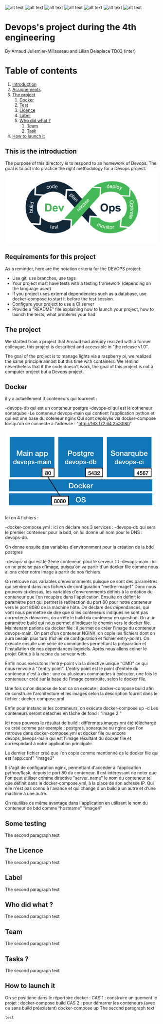 ![alt text](https://img.shields.io/github/license/taurus-silver-17/Devops-ing4)
![alt text](https://img.shields.io/badge/Python-3.6-green "Logo Title Text 1")
![alt text](https://img.shields.io/badge/Docker%20Build-Passing-green)
![alt text](https://img.shields.io/badge/Docker%20Build%20-Automated-blue)
![alt text](https://img.shields.io/badge/Build-failure-red)
![alt text](https://img.shields.io/github/forks/taurus-silver-17/Devops-ing4)
![alt text](https://img.shields.io/github/repo-size/Taurus-silver-17/Devops-ing4)

# Devops's project during the 4th engineering 
By Arnaud Jullemier-Millasseau and Lilian Delaplace TD03 (inter)



# Table of contents
1. [Introduction](#introduction)
2. [Assignements](#assignements)
3. [The project](#theproject)
    1. [Docker](#docker)
    2. [Test](#test)
    3. [Licence](#licence)
    4. [Label](#label)
    5. [Who did what ?](#who)
        1. [Team](#team)
        2. [Task](#task)
4. [How to launch it](#nasa)

## This is the introduction <a name="introduction"></a>
The purpose of this directory is to respond to an homework of Devops. The goal is to put into practice the right methodology for a Devops project.
![alt text](https://github.com/taurus-silver-17/Devops-ing4/blob/master/static/img/devops.png)

## Requirements for this project <a name="assignements"></a>
 As a reminder, here are the notation criteria for the DEVOPS project:
- Use git, use branches, use tags
- Your project must have tests with a testing framework (depending on the language used)
- If you project uses external dependencies such as a database, use docker-compose to start it before the test session.
- Configure your project to use a CI server
- Provide a "README" file explaining how to launch your project, how to launch the tests, what problems your had

## The project <a name="theproject"></a>
We started from a project that Arnaud had already realized with a former colleague, this project is described and accessible in "the release v1.0". 

The goal of the project is to manage lights via a raspberry pi, we realized the same principle almost but this time with containers. We remind nevertheless that if the code doesn't work, the goal of this project is not a computer project but a Devops project. 



## Docker <a name="docker"></a>

il y a actuellement 3 conteneurs qui tournent : 

-devops-db qui est un conteneur postgre 
-devops-ci qui est le cotneneur sonarqube 
-Le conteneur devops-main qui contient l'application python et qui est une base du coteneur nginx Qui sont déployés via docker-compose lorsqu'on se connecte à l'adresse : "http://163.172.64.25:8080"

![alt text](https://github.com/taurus-silver-17/Devops-ing4/blob/master/static/img/schema_docker.png)

Ici on 4 fichiers : 

-docker-compose.yml : ici on déclare nos 3 services : 
-devops-db qui sera le premier conteneur pour la bdd, on lui donne un nom pour le DNS : devops-db. 

On donne ensuite des variables d'environnment pour la création de la bdd postgres

-devops-ci qui est le 2ème conteneur, pour le serveur CI 
-devops-main : ici on ne précise pas d'image, puisqu'on va partir d'un docker file comme nous allons créer notre image à partir de nos fichiers. 

On retrouve nos variables d'environnments puisque ce sont des paramètres qui serviront dans nos fichiers de configuration "mettre image1" Donc nous pouvons ci-dessus, les variables d'environnments définis à la création du conteneur que l'on récupère dans l'application. 
Ensuite on définit le paramètre port qui permet la redirection du port 80 pour notre conteneur vers le port 8080 de la machine hôte. On déclare des dépendances, qui vont nous permettre de dire que si les conteneurs indiqués ne sont pas correctents démarrés, on arrête le build du conteneur en question. 
On a un paramètre build qui nous permet d'indiquer le chemin vers le docker file. Maintenant parlons du docker file : il permet de créer l'image du conteneur devops-main. On part d'un conteneur NGINX, on copie les fichiers dont on aura besoin plus tard (fichier de configuration et fichier entry-point). 
On exécute ensuite une série de commandes permettant la préparation et l'installation de nos dépendances logiciels. Après nous allons colner le projet Github à la racine du serveur web. 

Enfin nous éxécutons l'entry-point via la directive unique "CMD" ce qui nous renvoie à "l'entry point". L'entry point est le point d'entrée du conteneur c'est à dire : une ou plusieurs commandes à exécuter, une fois le contenueur créé sur la base de l'image construite, selon le docker file. 

Une fois qu'on dispose de tout ca on exécute : docker-compose build afin de construire l'architecture et les images selon la description fournit dans le fichier : docker-compose.yml

Enfin pour instancier les conteneurs, on exécute docker-compose up -d Les conteneurs seront détachés en tâche de fond : "image 2 "

Ici nous pouvons le résultat de build : différentes images ont été téléchargé ou créé comme par exemple : postgres, sonarqube ou nginx que l'on retrouve dans docker-compose.yml et docker file ou encore devops_devops-main qui est l'image résultant du docker file et correspodant à notre application principale.

Le dernier fichier créé que l'on copie comme mentionné ds le docker file qui est "app.conf" "image3"

Il s'agit de configuration nginx, permettant d'accéder à l'application python/flask, depuis le port 80 du conteneur. Il est intéressant de noter que l'on peut utiliser comme directive "server_name" le nom du conteneur tel que définit dans le docker-compose.yml, à la place de son adresse IP. Qui elle n'est pas connu à l'avance et qui change d'un build à un autre et d'une machine à une autre.

On réutilise ce même avantage dans l'application en utilisant le nom du conteneur de bdd comme "hostname" "image4"



## Some testing <a name="test"></a>
The second paragraph text

## The Licence <a name="licence"></a>
The second paragraph text

## Label <a name="label"></a>
The second paragraph text

## Who did what ? <a name="who"></a>
The second paragraph text

## Team  <a name="team"></a>
The second paragraph text

## Tasks ? <a name="task"></a>
The second paragraph text

## How to launch it <a name="nasa"></a>
On se positione dans le répertoire docker : CAS 1 : construire uniquement le projet : docker-compose build CAS 2 : pour démarrer les conteneurs (avec ou sans build préexistant) docker-compose up
The second paragraph text
```
test
```
